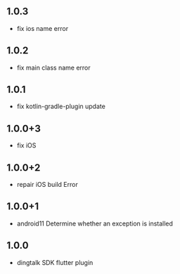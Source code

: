 ## 1.0.3
* fix ios  name error

## 1.0.2
* fix main class name error

## 1.0.1
* fix kotlin-gradle-plugin update

## 1.0.0+3
* fix iOS

## 1.0.0+2

* repair iOS build Error

## 1.0.0+1

* android11 Determine whether an exception is installed

## 1.0.0

* dingtalk SDK flutter plugin
